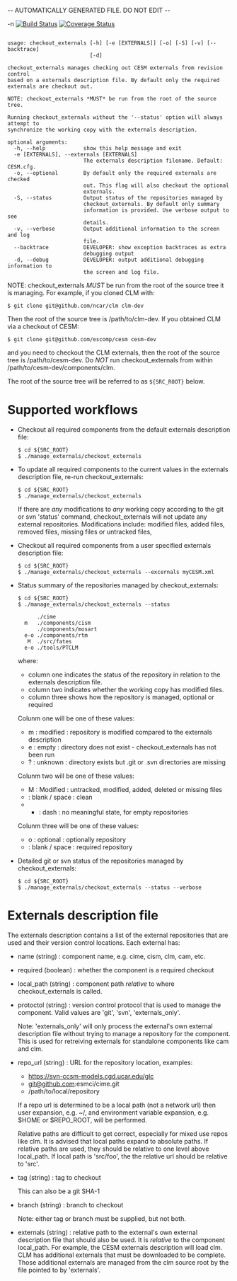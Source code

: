 -- AUTOMATICALLY GENERATED FILE. DO NOT EDIT --

-n [![Build Status](https://travis-ci.org/NCAR/manage_externals.svg?branch=master)](https://travis-ci.org/NCAR/manage_externals)
[![Coverage Status](https://coveralls.io/repos/github/NCAR/manage_externals/badge.svg?branch=master)](https://coveralls.io/github/NCAR/manage_externals?branch=master)
```

usage: checkout_externals [-h] [-e [EXTERNALS]] [-o] [-S] [-v] [--backtrace]
                          [-d]

checkout_externals manages checking out CESM externals from revision control
based on a externals description file. By default only the required
externals are checkout out.

NOTE: checkout_externals *MUST* be run from the root of the source tree.

Running checkout_externals without the '--status' option will always attempt to
synchronize the working copy with the externals description.

optional arguments:
  -h, --help            show this help message and exit
  -e [EXTERNALS], --externals [EXTERNALS]
                        The externals description filename. Default: CESM.cfg.
  -o, --optional        By default only the required externals are checked
                        out. This flag will also checkout the optional
                        externals.
  -S, --status          Output status of the repositories managed by
                        checkout_externals. By default only summary
                        information is provided. Use verbose output to see
                        details.
  -v, --verbose         Output additional information to the screen and log
                        file.
  --backtrace           DEVELOPER: show exception backtraces as extra
                        debugging output
  -d, --debug           DEVELOPER: output additional debugging information to
                        the screen and log file.

```
NOTE: checkout_externals *MUST* be run from the root of the source tree it
is managing. For example, if you cloned CLM with:

    $ git clone git@github.com/ncar/clm clm-dev

Then the root of the source tree is /path/to/clm-dev. If you obtained
CLM via a checkout of CESM:

    $ git clone git@github.com/escomp/cesm cesm-dev

and you need to checkout the CLM externals, then the root of the
source tree is /path/to/cesm-dev. Do *NOT* run checkout_externals
from within /path/to/cesm-dev/components/clm.

The root of the source tree will be referred to as `${SRC_ROOT}` below.

# Supported workflows

  * Checkout all required components from the default externals
    description file:

        $ cd ${SRC_ROOT}
        $ ./manage_externals/checkout_externals

  * To update all required components to the current values in the
    externals description file, re-run checkout_externals:

        $ cd ${SRC_ROOT}
        $ ./manage_externals/checkout_externals

    If there are *any* modifications to *any* working copy according
    to the git or svn 'status' command, checkout_externals
    will not update any external repositories. Modifications
    include: modified files, added files, removed files, missing
    files or untracked files,

  * Checkout all required components from a user specified externals
    description file:

        $ cd ${SRC_ROOT}
        $ ./manage_externals/checkout_externals --excernals myCESM.xml

  * Status summary of the repositories managed by checkout_externals:

        $ cd ${SRC_ROOT}
        $ ./manage_externals/checkout_externals --status

              ./cime
          m   ./components/cism
              ./components/mosart
          e-o ./components/rtm
           M  ./src/fates
          e-o ./tools/PTCLM

    where:
      * column one indicates the status of the repository in relation
        to the externals description file.
      * column two indicates whether the working copy has modified files.
      * column three shows how the repository is managed, optional or required

    Colunm one will be one of these values:
      * m : modified : repository is modified compared to the externals description
      * e : empty : directory does not exist - checkout_externals has not been run
      * ? : unknown : directory exists but .git or .svn directories are missing

    Colunm two will be one of these values:
      * M : Modified : untracked, modified, added, deleted or missing files
      *   : blank / space : clean
      * - : dash : no meaningful state, for empty repositories

    Colunm three will be one of these values:
      * o : optional : optionally repository
      *   : blank / space : required repository

  * Detailed git or svn status of the repositories managed by checkout_externals:

        $ cd ${SRC_ROOT}
        $ ./manage_externals/checkout_externals --status --verbose

# Externals description file

  The externals description contains a list of the external
  repositories that are used and their version control locations. Each
  external has:

  * name (string) : component name, e.g. cime, cism, clm, cam, etc.

  * required (boolean) : whether the component is a required checkout

  * local_path (string) : component path *relative* to where
    checkout_externals is called.

  * protoctol (string) : version control protocol that is used to
    manage the component.  Valid values are 'git', 'svn',
    'externals_only'.

    Note: 'externals_only' will only process the external's own
    external description file without trying to manage a repository
    for the component. This is used for retreiving externals for
    standalone components like cam and clm.

  * repo_url (string) : URL for the repository location, examples:
    * https://svn-ccsm-models.cgd.ucar.edu/glc
    * git@github.com:esmci/cime.git
    * /path/to/local/repository

    If a repo url is determined to be a local path (not a network url)
    then user expansion, e.g. ~/, and environment variable expansion,
    e.g. $HOME or $REPO_ROOT, will be performed.

    Relative paths are difficult to get correct, especially for mixed
    use repos like clm. It is advised that local paths expand to
    absolute paths. If relative paths are used, they should be
    relative to one level above local_path. If local path is
    'src/foo', the the relative url should be relative to
    'src'.

  * tag (string) : tag to checkout

    This can also be a git SHA-1

  * branch (string) : branch to checkout

    Note: either tag or branch must be supplied, but not both.

  * externals (string) : relative path to the external's own external
    description file that should also be used. It is *relative* to the
    component local_path. For example, the CESM externals description
    will load clm. CLM has additional externals that must be
    downloaded to be complete. Those additional externals are managed
    from the clm source root by the file pointed to by 'externals'.
